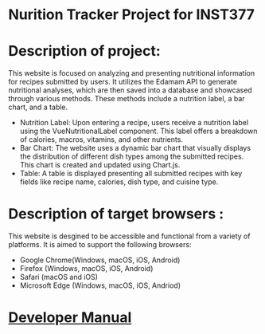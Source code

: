 # Nurition Tracker Project for INST377
# Description of project:
This website is focused on analyzing and presenting nutritional information for recipes submitted by users. It utilizes the Edamam API to generate nutritional analyses, which are then saved into a database and showcased through various methods. These methods include a nutrition label, a bar chart, and a table.

- Nutrition Label: Upon entering a recipe, users receive a nutrition label using the VueNutritionalLabel component. This label offers a breakdown of calories, macros, vitamins, and other nutrients.
- Bar Chart: The website uses a dynamic bar chart that visually displays the distribution of different dish types among the submitted recipes. This chart is created and updated using Chart.js.
- Table: A table is displayed presenting all submitted recipes with key fields like recipe name, calories, dish type, and cuisine type.
# Description of target browsers :
This website is desgined to be accessible and functional from a variety of platforms. It is aimed to support the following browsers: 
- Google Chrome(Windows, macOS, iOS, Android)
- Firefox (Windows, macOS, iOS, Android)
- Safari (macOS and iOS)
- Microsoft Edge (Windows, macOS, iOS, Andriod)
  
# [Developer Manual](https://github.com/enguyen17/INST377-Nutrition-Project/blob/main/docs.md)


